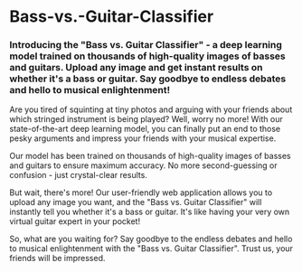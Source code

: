 # Bass-vs.-Guitar-Classifier
### Introducing the "Bass vs. Guitar Classifier" - a deep learning model trained on thousands of high-quality images of basses and guitars. Upload any image and get instant results on whether it's a bass or guitar. Say goodbye to endless debates and hello to musical enlightenment!

Are you tired of squinting at tiny photos and arguing with your friends about which stringed instrument is being played? Well, worry no more! With our state-of-the-art deep learning model, you can finally put an end to those pesky arguments and impress your friends with your musical expertise.

Our model has been trained on thousands of high-quality images of basses and guitars to ensure maximum accuracy. No more second-guessing or confusion - just crystal-clear results.

But wait, there's more! Our user-friendly web application allows you to upload any image you want, and the "Bass vs. Guitar Classifier" will instantly tell you whether it's a bass or guitar. It's like having your very own virtual guitar expert in your pocket!

So, what are you waiting for? Say goodbye to the endless debates and hello to musical enlightenment with the "Bass vs. Guitar Classifier". Trust us, your friends will be impressed.
